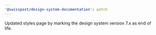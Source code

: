 ```yaml
---
'@swisspost/design-system-documentation': patch
---
```


Updated styles page by marking the design system version 7.x as end of life.
